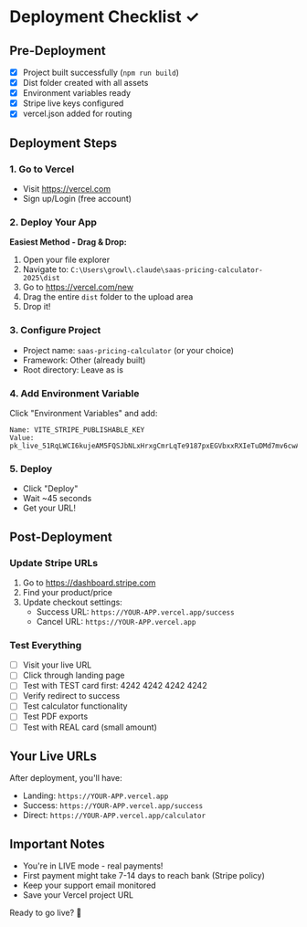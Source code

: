 # Deployment Checklist ✓

## Pre-Deployment
- [x] Project built successfully (`npm run build`)
- [x] Dist folder created with all assets
- [x] Environment variables ready
- [x] Stripe live keys configured
- [x] vercel.json added for routing

## Deployment Steps

### 1. Go to Vercel
- Visit https://vercel.com
- Sign up/Login (free account)

### 2. Deploy Your App
**Easiest Method - Drag & Drop:**
1. Open your file explorer
2. Navigate to: `C:\Users\growl\.claude\saas-pricing-calculator-2025\dist`
3. Go to https://vercel.com/new
4. Drag the entire `dist` folder to the upload area
5. Drop it!

### 3. Configure Project
- Project name: `saas-pricing-calculator` (or your choice)
- Framework: Other (already built)
- Root directory: Leave as is

### 4. Add Environment Variable
Click "Environment Variables" and add:
```
Name: VITE_STRIPE_PUBLISHABLE_KEY
Value: pk_live_51RqLWCI6kujeAM5FQSJbNLxHrxgCmrLqTe9187pxEGVbxxRXIeTuDMd7mv6cwAV68ufyvcBgHHRFC8dx0XT6Mxxn003tmk9NAN
```

### 5. Deploy
- Click "Deploy"
- Wait ~45 seconds
- Get your URL!

## Post-Deployment

### Update Stripe URLs
1. Go to https://dashboard.stripe.com
2. Find your product/price
3. Update checkout settings:
   - Success URL: `https://YOUR-APP.vercel.app/success`
   - Cancel URL: `https://YOUR-APP.vercel.app`

### Test Everything
- [ ] Visit your live URL
- [ ] Click through landing page
- [ ] Test with TEST card first: 4242 4242 4242 4242
- [ ] Verify redirect to success
- [ ] Test calculator functionality
- [ ] Test PDF exports
- [ ] Test with REAL card (small amount)

## Your Live URLs
After deployment, you'll have:
- Landing: `https://YOUR-APP.vercel.app`
- Success: `https://YOUR-APP.vercel.app/success`
- Direct: `https://YOUR-APP.vercel.app/calculator`

## Important Notes
- You're in LIVE mode - real payments!
- First payment might take 7-14 days to reach bank (Stripe policy)
- Keep your support email monitored
- Save your Vercel project URL

Ready to go live? 🚀